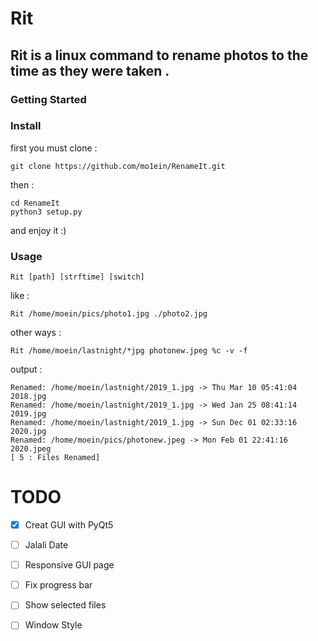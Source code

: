 # Rit 
## Rit is a linux command to rename photos to the time as they were taken .
### Getting Started

### Install 

first you must clone :
```
git clone https://github.com/mo1ein/RenameIt.git
```
then :
```
cd RenameIt
python3 setup.py
```
and enjoy it :)
### Usage
```
Rit [path] [strftime] [switch]
```
like :
```
Rit /home/moein/pics/photo1.jpg ./photo2.jpg
```
other ways :
```
Rit /home/moein/lastnight/*jpg photonew.jpeg %c -v -f
```
output : 
```
Renamed: /home/moein/lastnight/2019_1.jpg -> Thu Mar 10 05:41:04 2018.jpg
Renamed: /home/moein/lastnight/2019_1.jpg -> Wed Jan 25 08:41:14 2019.jpg
Renamed: /home/moein/lastnight/2019_1.jpg -> Sun Dec 01 02:33:16 2020.jpg
Renamed: /home/moein/pics/photonew.jpeg -> Mon Feb 01 22:41:16 2020.jpeg
[ 5 : Files Renamed]
```
# TODO
- [x] Creat GUI with PyQt5
- [ ] Jalali Date 
- [ ] Responsive GUI page 
- [ ] Fix progress bar 
- [ ] Show selected files  
- [ ] Window Style 

